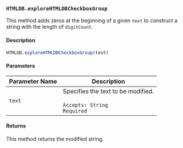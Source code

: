 ### `HTMLDB.exploreHTMLDBCheckboxGroup`

This method adds zeros at the beginning of a given `text` to construct a string with the length of `digitCount`.

#### Description

```javascript
HTMLDB.exploreHTMLDBCheckboxGroup(text)
```

#### Parameters

| Parameter Name             | Description                               |
| -------------------------- | ----------------------------------------- |
| `text` | Specifies the text to be modified.<br><br>`Accepts: String`<br>`Required` |

#### Returns

This method returns the modified string.